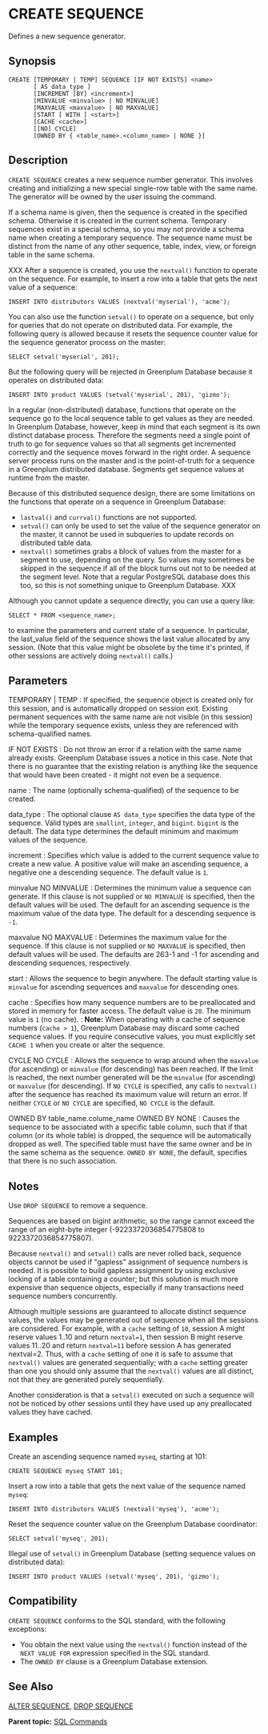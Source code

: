 # CREATE SEQUENCE 

Defines a new sequence generator.

## <a id="section2"></a>Synopsis 

``` {#sql_command_synopsis}
CREATE [TEMPORARY | TEMP] SEQUENCE [IF NOT EXISTS] <name>
       [ AS data_type ]
       [INCREMENT [BY] <increment>] 
       [MINVALUE <minvalue> | NO MINVALUE] 
       [MAXVALUE <maxvalue> | NO MAXVALUE] 
       [START [ WITH ] <start>] 
       [CACHE <cache>] 
       [[NO] CYCLE] 
       [OWNED BY { <table_name>.<column_name> | NONE }]
```

## <a id="section3"></a>Description 

`CREATE SEQUENCE` creates a new sequence number generator. This involves creating and initializing a new special single-row table with the same name. The generator will be owned by the user issuing the command.

If a schema name is given, then the sequence is created in the specified schema. Otherwise it is created in the current schema. Temporary sequences exist in a special schema, so you may not provide a schema name when creating a temporary sequence. The sequence name must be distinct from the name of any other sequence, table, index, view, or foreign table in the same schema.

XXX
After a sequence is created, you use the `nextval()` function to operate on the sequence. For example, to insert a row into a table that gets the next value of a sequence:

```
INSERT INTO distributors VALUES (nextval('myserial'), 'acme');
```

You can also use the function `setval()` to operate on a sequence, but only for queries that do not operate on distributed data. For example, the following query is allowed because it resets the sequence counter value for the sequence generator process on the master:

```
SELECT setval('myserial', 201);
```

But the following query will be rejected in Greenplum Database because it operates on distributed data:

```
INSERT INTO product VALUES (setval('myserial', 201), 'gizmo');
```
In a regular \(non-distributed\) database, functions that operate on the sequence go to the local sequence table to get values as they are needed. In Greenplum Database, however, keep in mind that each segment is its own distinct database process. Therefore the segments need a single point of truth to go for sequence values so that all segments get incremented correctly and the sequence moves forward in the right order. A sequence server process runs on the master and is the point-of-truth for a sequence in a Greenplum distributed database. Segments get sequence values at runtime from the master.

Because of this distributed sequence design, there are some limitations on the functions that operate on a sequence in Greenplum Database:

-   `lastval()` and `currval()` functions are not supported.
-   `setval()` can only be used to set the value of the sequence generator on the master, it cannot be used in subqueries to update records on distributed table data.
-   `nextval()` sometimes grabs a block of values from the master for a segment to use, depending on the query. So values may sometimes be skipped in the sequence if all of the block turns out not to be needed at the segment level. Note that a regular PostgreSQL database does this too, so this is not something unique to Greenplum Database.
XXX

Although you cannot update a sequence directly, you can use a query like:

```
SELECT * FROM <sequence_name>;
```

to examine the parameters and current state of a sequence. In particular, the last\_value field of the sequence shows the last value allocated by any session. \(Note that this value might be obsolete by the time it's printed, if other sessions are actively doing `nextval()` calls.\)

## <a id="section4"></a>Parameters 

TEMPORARY \| TEMP
:   If specified, the sequence object is created only for this session, and is automatically dropped on session exit. Existing permanent sequences with the same name are not visible \(in this session\) while the temporary sequence exists, unless they are referenced with schema-qualified names.

IF NOT EXISTS
:   Do not throw an error if a relation with the same name already exists. Greenplum Database issues a notice in this case. Note that there is no guarantee that the existing relation is anything like the sequence that would have been created - it might not even be a sequence.

name
:   The name \(optionally schema-qualified\) of the sequence to be created.

data\_type
:   The optional clause `AS data_type` specifies the data type of the sequence. Valid types are `smallint`, `integer`, and `bigint`. `bigint` is the default. The data type determines the default minimum and maximum values of the sequence.

increment
:   Specifies which value is added to the current sequence value to create a new value. A positive value will make an ascending sequence, a negative one a descending sequence. The default value is `1`.

minvalue
NO MINVALUE
:   Determines the minimum value a sequence can generate. If this clause is not supplied or `NO MINVALUE` is specified, then the default values will be used. The default for an ascending sequence is the maximum value of the data type. The default for a descending sequence is `-1`.

maxvalue
NO MAXVALUE
:   Determines the maximum value for the sequence. If this clause is not supplied or `NO MAXVALUE` is specified, then default values will be used. The defaults are 263-1 and -1 for ascending and descending sequences, respectively.

start
:   Allows the sequence to begin anywhere. The default starting value is `minvalue` for ascending sequences and `maxvalue` for descending ones.

cache
:   Specifies how many sequence numbers are to be preallocated and stored in memory for faster access. The default value is `20`. The minimum value is `1` \(no cache\).
:   **Note:** When operating with a cache of sequence numbers (`cache > 1`), Greenplum Database may discard some cached sequence values. If you require consecutive values, you must explicitly set `CACHE 1` when you create or alter the sequence.

CYCLE
NO CYCLE
:   Allows the sequence to wrap around when the `maxvalue` \(for ascending\) or `minvalue` \(for descending\) has been reached. If the limit is reached, the next number generated will be the `minvalue` \(for ascending\) or `maxvalue` \(for descending\). If `NO CYCLE` is specified, any calls to `nextval()` after the sequence has reached its maximum value will return an error. If neither `CYCLE` or `NO CYCLE` are specified, `NO CYCLE` is the default.

OWNED BY table\_name.colume\_name
OWNED BY NONE
:   Causes the sequence to be associated with a specific table column, such that if that column \(or its whole table\) is dropped, the sequence will be automatically dropped as well. The specified table must have the same owner and be in the same schema as the sequence. `OWNED BY NONE`, the default, specifies that there is no such association.

## <a id="section5"></a>Notes 

Use `DROP SEQUENCE` to remove a sequence.

Sequences are based on bigint arithmetic, so the range cannot exceed the range of an eight-byte integer \(-9223372036854775808 to 9223372036854775807\).

Because `nextval()` and `setval()` calls are never rolled back, sequence objects cannot be used if "gapless" assignment of sequence numbers is needed. It is possible to build gapless assignment by using exclusive locking of a table containing a counter; but this solution is much more expensive than sequence objects, especially if many transactions need sequence numbers concurrently.

Although multiple sessions are guaranteed to allocate distinct sequence values, the values may be generated out of sequence when all the sessions are considered. For example, with a `cache` setting of `10`, session A might reserve values 1..10 and return `nextval=1`, then session B might reserve values 11..20 and return `nextval=11` before session A has generated nextval=2. Thus, with a `cache` setting of one it is safe to assume that `nextval()` values are generated sequentially; with a `cache` setting greater than one you should only assume that the `nextval()` values are all distinct, not that they are generated purely sequentially.

Another consideration is that a `setval()` executed on such a sequence will not be noticed by other sessions until they have used up any preallocated values they have cached.

## <a id="section6"></a>Examples 

Create an ascending sequence named `myseq`, starting at 101:

```
CREATE SEQUENCE myseq START 101;
```

Insert a row into a table that gets the next value of the sequence named `myseq`:

```
INSERT INTO distributors VALUES (nextval('myseq'), 'acme'); 
```

Reset the sequence counter value on the Greenplum Database coordinator:

```
SELECT setval('myseq', 201);
```

Illegal use of `setval()` in Greenplum Database \(setting sequence values on distributed data\):

```
INSERT INTO product VALUES (setval('myseq', 201), 'gizmo'); 
```

## <a id="section7"></a>Compatibility 

`CREATE SEQUENCE` conforms to the SQL standard, with the following exceptions:

-   You obtain the next value using the `nextval()` function instead of the `NEXT VALUE FOR` expression specified in the SQL standard.
-   The `OWNED BY` clause is a Greenplum Database extension.

## <a id="section8"></a>See Also 

[ALTER SEQUENCE](ALTER_SEQUENCE.html), [DROP SEQUENCE](DROP_SEQUENCE.html)

**Parent topic:** [SQL Commands](../sql_commands/sql_ref.html)

